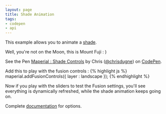 ```yaml
---
layout: page
title: Shade Animation
tags:
- codepen
- api
---
```


This example allows you to animate a [shade](http://maperial.github.io/concepts/#shade-controls).

Well, you're not on the Moon, this is Mount Fuji : )

<p data-height="450" data-theme-id="10317" data-slug-hash="MYwdap" data-default-tab="result" data-user="chrisdugne" class='codepen'>See the Pen <a href='http://codepen.io/chrisdugne/pen/MYwdap/'>Maperial : Shade Controls</a> by Chris (<a href='http://codepen.io/chrisdugne'>@chrisdugne</a>) on <a href='http://codepen.io'>CodePen</a>.</p>
<script async src="//assets.codepen.io/assets/embed/ei.js"></script>


Add this to play with the fusion controls :
{% highlight js %}
maperial.addFusionControls({
  layer : landscape
});
{% endhighlight %}

Now if you play with the sliders to test the Fusion settings, you'll see everything is dynamically refreshed, while the shade animation keeps going on.

Complete [documentation](/documentation/Maperial.html#addShadeControls) for options.
